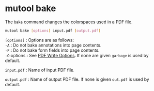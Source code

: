 # mutool bake

The `bake` command changes the colorspaces used in a PDF file.

```bash
mutool bake [options] input.pdf [output.pdf]
```

`[options]`
: Options are as follows:
  <br/>
  `-A`
  : Do not bake annotations into page contents.
  <br/>
  `-F`
  : Do not bake form fields into page contents.
  <br/>
  `-O` options
  : See [PDF Write Options](../reference/common/pdf-write-options.md).
    If none are given `garbage` is used by default.

`input.pdf`
: Name of input PDF file.

`output.pdf`
: Name of output PDF file. If none is given `out.pdf` is used by default.

